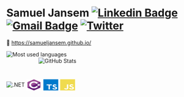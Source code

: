 # Samuel Jansem [![Linkedin Badge](https://img.shields.io/badge/-samueljansem-blue?style=flat-square&logo=Linkedin&logoColor=white&link=https://www.linkedin.com/in/samuel-j-8029b895)](https://www.linkedin.com/in/samuel-j-8029b895/) [![Gmail Badge](https://img.shields.io/badge/-samuel.jansem@gmail.com-c14438?style=flat-square&logo=Gmail&logoColor=white&link=mailto:samuel.jansem@gmail.com)](mailto:samuel.jansem@gmail.com) [![Twitter](https://img.shields.io/twitter/url/https/twitter.com/samueljansem.svg?style=social&label=%40samueljazen)](https://twitter.com/samueljazen)

🔗 https://samueljansem.github.io/

<section style="display: inline-block; margin-bottom: 20px;">
        <img align="left" src="https://github-readme-stats.vercel.app/api/top-langs/?username=samueljansem&layout=compact&theme=dark&title_color=268bd2" alt="Most used languages" width="350" />
        <img align="right" src="https://github-readme-stats.vercel.app/api?username=samueljansem&count_private=true&show_icons=true&theme=dark&icon_color=268bd2&title_color=268bd2" alt="GitHub Stats" width="420" />
</section>
<section style="display: inline-block;"><br>
  <img align="center" alt=".NET" height="30" width="40" src="https://cdn.jsdelivr.net/gh/devicons/devicon/icons/dotnetcore/dotnetcore-original.svg" />
  <img align="center" alt="C#" height="30" width="40" src="https://raw.githubusercontent.com/devicons/devicon/master/icons/csharp/csharp-original.svg">  
  <img align="center" alt="Typescript" height="30" width="40" src="https://raw.githubusercontent.com/devicons/devicon/master/icons/typescript/typescript-plain.svg">
  <img align="center" alt="Javascript" height="30" width="40" src="https://raw.githubusercontent.com/devicons/devicon/master/icons/javascript/javascript-plain.svg">
</section>
